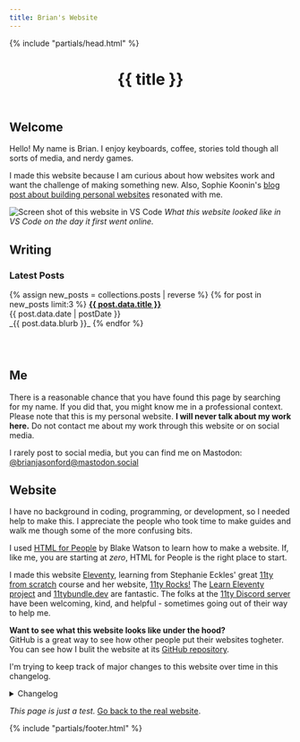 ```yaml
---
title: Brian's Website
---
```

<!DOCTYPE html>
<html lang="en">
{% include "partials/head.html" %}
<header>
    <h1>{{ title }}</h1>
</header>
<body>
<main>

<section>
<h2><i class="fa-solid fa-house"></i> Welcome</h2>

Hello! My name is Brian. I enjoy keyboards, coffee, stories told though all sorts of media, and nerdy games.

I made this website because I am curious about how websites work and want the challenge of making something new. Also, Sophie Koonin's <a href="https://localghost.dev/blog/this-page-is-under-construction/">blog post about building personal websites</a> resonated with me. 

![Screen shot of this website in VS Code](/images/vscScreenShot.png)
_What this website looked like in VS Code on the day it first went online._
</section>

<section>
<h2><i class="fa-solid fa-pencil"></i></i> Writing</h2>
<h3><i class="fa-regular fa-newspaper"></i> Latest Posts</h3>
{% assign new_posts = collections.posts | reverse %}
{% for post in new_posts limit:3 %}
    <strong><a href="{{ post.url }}">{{ post.data.title }}</a></strong><br>
    <time datetime="{{ post.data.date | cleanISO }}">{{ post.data.date | postDate }}</time><br>
    _{{ post.data.blurb }}_
{% endfor %}
<h3><a href="/blog/archive/"><i class="fa-solid fa-box-archive"></i></a> &nbsp; <a href="/blog/postsbysubject/"><i class="fa-solid fa-tags"></i></a> &nbsp; <a href="https://www.brianjasonford.com/feed.xml"><i class="fa-solid fa-rss"></i></a> </h3>
</section>

<section>
<h2><i class="fa-solid fa-address-card"></i> Me</h2>
There is a reasonable chance that you have found this page by searching for my name. If you did that, you might know me in a professional context. Please note that this is my personal website. <strong>I will never talk about my work here.</strong> Do not contact me about my work through this website or on social media.

I rarely post to social media, but you can find me on Mastodon: [@brianjasonford@mastodon.social](https://mastodon.social/@brianjasonford)
</section>

<section>
<h2><i class="fa-solid fa-code"></i> Website</h2>

I have no background in coding, programming, or development, so I needed help to make this. I appreciate the people who took time to make guides and walk me though some of the more confusing bits. 

I used [HTML for People](https://htmlforpeople.com) by Blake Watson to learn how to make a website. If, like me, you are starting at _zero_, HTML for People is the right place to start. 

I made this website [Eleventy](https://www.11ty.dev), learning from Stephanie Eckles' great [11ty from scratch](https://egghead.io/courses/build-an-eleventy-11ty-site-from-scratch-bfd3) course and her website, [11ty Rocks!](https://11ty.rocks) The [Learn Eleventy project](https://learn-eleventy.pages.dev) and [11tybundle.dev](https://11tybundle.dev) are fantastic. The folks at the [11ty Discord server](https://www.11ty.dev/blog/discord/) have been welcoming, kind, and helpful - sometimes going out of their way to help me.

<p class="notice">
    <strong>Want to see what this website looks like under the hood?</strong><br>
    GitHub is a great way to see how other people put their websites togheter. You can see how I bulit the website at its <a href="https://github.com/brianjasonford/brianjasonford.com">GitHub repository</a>.
</p>

I'm trying to keep track of major changes to this website over time in this changelog.

   <details>
    <summary>Changelog</summary>
    
- 2025-03-17: Moved the [Blog Archive](/blog/archive/) page to `/src/blog` and [excluded it](https://www.11ty.dev/docs/collections/#how-to-exclude-content-from-collections) from the "posts" collection so that the Blog nav bar link shows `aria-current="true"` from the Archive page.
- 2025-03-16: Limited &ldquo;Latest Posts&rdquo; to the three most recent.
- 2025-03-16: Added `<time>` tags to blog post dates on the blog page and each post.
- 2025-03-12: Added [Font Awesome](https://fontawesome.com) icons by upgading to 11ty `3.0.1-alpha.4` and installing the [11ty Font Awesom plugin](https://github.com/11ty/eleventy-plugin-font-awesome) (with a lot of help from the very kind people at the [11ty Discord server](https://discord.gg/GBkBy9u)).
- 2025-03-09: Added an [Atom feed to the blog](https://www.brianjasonford.com/feed.xml).
- 2025-03-07: Revised home page, removed &ldquo;about&rdquo; page.
- 2025-03-07: Using Github for backup. I about 87% sure I'm doing that correctly!
- 2025-02-27: Generated SSH keys and added a build script to `package.json` so that only changed files in my output folder go to the server using `rsync`.
- 2025-02-25: Added tags to blog posts and made auto-updating tag pages. 
- 2025-02-20: Added this roadmap.
- 2025-02-20: Checked accessibility with [WAVE](https://wave.webaim.org).
- 2025-02-20: Re-wrote the website using [Eleventy](https://www.11ty.dev) and put it online.
- 2025-01-04: Finished making a website with [HTML for People](https://htmlforpeople.com) and put it online. 
</details>
</section>

_This page is just a test._ [Go back to the real website](/).
</main>
{% include "partials/footer.html" %}
</body>
</html>